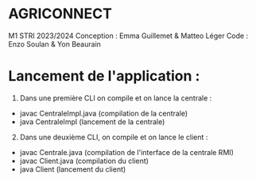 # AGRICONNECT
M1 STRI 2023/2024
Conception : Emma Guillemet & Matteo Léger
Code : Enzo Soulan & Yon Beaurain

# Lancement de l'application : 

1. Dans une première CLI on compile et on lance la centrale :
- javac CentraleImpl.java (compilation de la centrale)
- java CentraleImpl (lancement de la centrale)

2. Dans une deuxième CLI, on compile et on lance le client :
- javac Centrale.java (compilation de l'interface de la centrale RMI)
- javac Client.java (compilation du client)
- java Client (lancement du client)